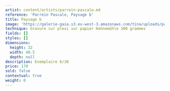 ```yaml
---
artist: content/artists/parrein-pascale.md
reference: 'Parrein Pascale, Paysage b'
title: Paysage b
image: 'https://galerie-gaia.s3.eu-west-3.amazonaws.com/tina/uploads/parrein-pascale/galeriegaia_Parrein_PaysagesB_32x40,5- 01.jpg'
technique: Gravure sur plexi sur papier Hahnemühle 300 grammes
fields: []
styles: []
dimensions:
  height: 32
  width: 40.5
  depth: null
description: Exemplaire 6/30
price: 170
sold: false
contextual: true
weight: 0
---
```


